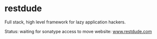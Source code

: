 # restdude
Full stack, high level framework for lazy application hackers.

Status: waiting for sonatype access to move
website: www.restdude.com
